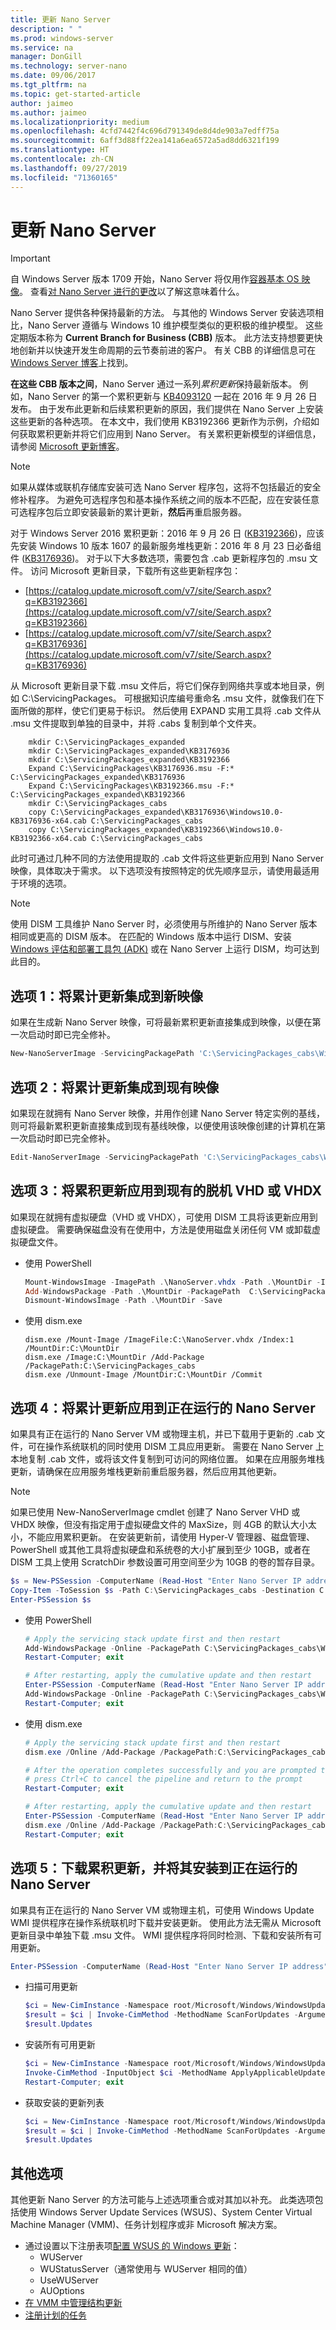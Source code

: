 ```yaml
---
title: 更新 Nano Server
description: " "
ms.prod: windows-server
ms.service: na
manager: DonGill
ms.technology: server-nano
ms.date: 09/06/2017
ms.tgt_pltfrm: na
ms.topic: get-started-article
author: jaimeo
ms.author: jaimeo
ms.localizationpriority: medium
ms.openlocfilehash: 4cfd7442f4c696d791349de8d4de903a7edff75a
ms.sourcegitcommit: 6aff3d88ff22ea141a6ea6572a5ad8dd6321f199
ms.translationtype: HT
ms.contentlocale: zh-CN
ms.lasthandoff: 09/27/2019
ms.locfileid: "71360165"
---
```

# <a name="updating-nano-server"></a>更新 Nano Server

> [!IMPORTANT]
> 自 Windows Server 版本 1709 开始，Nano Server 将仅用作[容器基本 OS 映像](/virtualization/windowscontainers/quick-start/using-insider-container-images#install-base-container-image)。 查看[对 Nano Server 进行的更改](nano-in-semi-annual-channel.md)以了解这意味着什么。 

Nano Server 提供各种保持最新的方法。 与其他的 Windows Server 安装选项相比，Nano Server 遵循与 Windows 10 维护模型类似的更积极的维护模型。 这些定期版本称为 **Current Branch for Business (CBB)** 版本。 此方法支持想要更快地创新并以快速开发生命周期的云节奏前进的客户。 有关 CBB 的详细信息可在 [Windows Server 博客](https://blogs.technet.microsoft.com/windowsserver/2016/07/12/windows-server-2016-new-current-branch-for-business-servicing-option/)上找到。

**在这些 CBB 版本之间**，Nano Server 通过一系列*累积更新*保持最新版本。 例如，Nano Server 的第一个累积更新与 [KB4093120](https://support.microsoft.com/help/4093120/windows-10-update-kb4093120) 一起在 2016 年 9 月 26 日发布。 由于发布此更新和后续累积更新的原因，我们提供在 Nano Server 上安装这些更新的各种选项。 在本文中，我们使用 KB3192366 更新作为示例，介绍如何获取累积更新并将它们应用到 Nano Server。 有关累积更新模型的详细信息，请参阅 [Microsoft 更新博客](https://blogs.technet.microsoft.com/mu/2016/10/25/patching-with-windows-server-2016/)。

> [!NOTE]
> 如果从媒体或联机存储库安装可选 Nano Server 程序包，这将不包括最近的安全修补程序。 为避免可选程序包和基本操作系统之间的版本不匹配，应在安装任意可选程序包后立即安装最新的累计更新，**然后**再重启服务器。

对于 Windows Server 2016 累积更新：2016 年 9 月 26 日 ([KB3192366](https://support.microsoft.com/en-us/kb/3192366))，应该先安装 Windows 10 版本 1607 的最新服务堆栈更新：2016 年 8 月 23 日必备组件 ([KB3176936](https://support.microsoft.com/en-us/kb/3176936))。 对于以下大多数选项，需要包含 .cab 更新程序包的 .msu 文件。 访问 Microsoft 更新目录，下载所有这些更新程序包：
- [https://catalog.update.microsoft.com/v7/site/Search.aspx?q=KB3192366](https://catalog.update.microsoft.com/v7/site/Search.aspx?q=KB3192366)
- [https://catalog.update.microsoft.com/v7/site/Search.aspx?q=KB3176936](https://catalog.update.microsoft.com/v7/site/Search.aspx?q=KB3176936)

从 Microsoft 更新目录下载 .msu 文件后，将它们保存到网络共享或本地目录，例如 C:\ServicingPackages。 可根据知识库编号重命名 .msu 文件，就像我们在下面所做的那样，使它们更易于标识。 然后使用 EXPAND 实用工具将 .cab 文件从 .msu 文件提取到单独的目录中，并将 .cabs 复制到单个文件夹。

```code
    mkdir C:\ServicingPackages_expanded
    mkdir C:\ServicingPackages_expanded\KB3176936
    mkdir C:\ServicingPackages_expanded\KB3192366
    Expand C:\ServicingPackages\KB3176936.msu -F:* C:\ServicingPackages_expanded\KB3176936
    Expand C:\ServicingPackages\KB3192366.msu -F:* C:\ServicingPackages_expanded\KB3192366
    mkdir C:\ServicingPackages_cabs
    copy C:\ServicingPackages_expanded\KB3176936\Windows10.0-KB3176936-x64.cab C:\ServicingPackages_cabs
    copy C:\ServicingPackages_expanded\KB3192366\Windows10.0-KB3192366-x64.cab C:\ServicingPackages_cabs
```

此时可通过几种不同的方法使用提取的 .cab 文件将这些更新应用到 Nano Server 映像，具体取决于需求。 以下选项没有按照特定的优先顺序显示，请使用最适用于环境的选项。

> [!NOTE]
> 使用 DISM 工具维护 Nano Server 时，必须使用与所维护的 Nano Server 版本相同或更高的 DISM 版本。 在匹配的 Windows 版本中运行 DISM、安装 [Windows 评估和部署工具包 (ADK)](https://developer.microsoft.com/en-us/windows/hardware/windows-assessment-deployment-kit) 或在 Nano Server 上运行 DISM，均可达到此目的。

## <a name="option-1-integrate-a-cumulative-update-into-a-new-image"></a>选项 1：将累计更新集成到新映像
如果在生成新 Nano Server 映像，可将最新累积更新直接集成到映像，以便在第一次启动时即已完全修补。

```powershell
New-NanoServerImage -ServicingPackagePath 'C:\ServicingPackages_cabs\Windows10.0-KB3176936-x64.cab', 'C:\ServicingPackages_cabs\Windows10.0-KB3192366-x64.cab' -<other parameters>
```

## <a name="option-2-integrate-a-cumulative-update-into-an-existing-image"></a>选项 2：将累计更新集成到现有映像
如果现在就拥有 Nano Server 映像，并用作创建 Nano Server 特定实例的基线，则可将最新累积更新直接集成到现有基线映像，以便使用该映像创建的计算机在第一次启动时即已完全修补。

```powershell
Edit-NanoServerImage -ServicingPackagePath 'C:\ServicingPackages_cabs\Windows10.0-KB3176936-x64.cab', 'C:\ServicingPackages_cabs\Windows10.0-KB3192366-x64.cab' -TargetPath .\NanoServer.wim
```

## <a name="option-3-apply-the-cumulative-update-to-an-existing-offline-vhd-or-vhdx"></a>选项 3：将累积更新应用到现有的脱机 VHD 或 VHDX
如果现在就拥有虚拟硬盘（VHD 或 VHDX），可使用 DISM 工具将该更新应用到虚拟硬盘。 需要确保磁盘没有在使用中，方法是使用磁盘关闭任何 VM 或卸载虚拟硬盘文件。

- 使用 PowerShell

   ```powershell
   Mount-WindowsImage -ImagePath .\NanoServer.vhdx -Path .\MountDir -Index 1
   Add-WindowsPackage -Path .\MountDir -PackagePath  C:\ServicingPackages_cabs
   Dismount-WindowsImage -Path .\MountDir -Save
   ```

- 使用 dism.exe

   ```code
   dism.exe /Mount-Image /ImageFile:C:\NanoServer.vhdx /Index:1 /MountDir:C:\MountDir
   dism.exe /Image:C:\MountDir /Add-Package /PackagePath:C:\ServicingPackages_cabs
   dism.exe /Unmount-Image /MountDir:C:\MountDir /Commit
   ```

## <a name="option-4-apply-the-cumulative-update-to-a-running-nano-server"></a>选项 4：将累计更新应用到正在运行的 Nano Server
如果具有正在运行的 Nano Server VM 或物理主机，并已下载用于更新的 .cab 文件，可在操作系统联机的同时使用 DISM 工具应用更新。 需要在 Nano Server 上本地复制 .cab 文件，或将该文件复制到可访问的网络位置。 如果在应用服务堆栈更新，请确保在应用服务堆栈更新前重启服务器，然后应用其他更新。

> [!NOTE]
> 如果已使用 New-NanoServerImage cmdlet 创建了 Nano Server VHD 或 VHDX 映像，但没有指定用于虚拟硬盘文件的 MaxSize，则 4GB 的默认大小太小，不能应用累积更新。 在安装更新前，请使用 Hyper-V 管理器、磁盘管理、PowerShell 或其他工具将虚拟硬盘和系统卷的大小扩展到至少 10GB，或者在 DISM 工具上使用 ScratchDir 参数设置可用空间至少为 10GB 的卷的暂存目录。

```powershell
$s = New-PSSession -ComputerName (Read-Host "Enter Nano Server IP address") -Credential (Get-Credential)
Copy-Item -ToSession $s -Path C:\ServicingPackages_cabs -Destination C:\ServicingPackages_cabs -Recurse
Enter-PSSession $s
```

- 使用 PowerShell

   ```powershell
   # Apply the servicing stack update first and then restart
   Add-WindowsPackage -Online -PackagePath C:\ServicingPackages_cabs\Windows10.0-KB3176936-x64.cab
   Restart-Computer; exit

   # After restarting, apply the cumulative update and then restart
   Enter-PSSession -ComputerName (Read-Host "Enter Nano Server IP address") -Credential (Get-Credential)
   Add-WindowsPackage -Online -PackagePath C:\ServicingPackages_cabs\Windows10.0-KB3192366-x64.cab
   Restart-Computer; exit
   ```

- 使用 dism.exe
   ```powershell
   # Apply the servicing stack update first and then restart
   dism.exe /Online /Add-Package /PackagePath:C:\ServicingPackages_cabs\Windows10.0-KB3176936-x64.cab
   
   # After the operation completes successfully and you are prompted to restart, it's safe to
   # press Ctrl+C to cancel the pipeline and return to the prompt
   Restart-Computer; exit

   # After restarting, apply the cumulative update and then restart
   Enter-PSSession -ComputerName (Read-Host "Enter Nano Server IP address") -Credential (Get-Credential)
   dism.exe /Online /Add-Package /PackagePath:C:\ServicingPackages_cabs\Windows10.0-KB3192366-x64.cab
   Restart-Computer; exit
   ```

## <a name="option-5-download-and-install-the-cumulative-update-to-a-running-nano-server"></a>选项 5：下载累积更新，并将其安装到正在运行的 Nano Server

如果具有正在运行的 Nano Server VM 或物理主机，可使用 Windows Update WMI 提供程序在操作系统联机时下载并安装更新。 使用此方法无需从 Microsoft 更新目录中单独下载 .msu 文件。 WMI 提供程序将同时检测、下载和安装所有可用更新。

```powershell
Enter-PSSession -ComputerName (Read-Host "Enter Nano Server IP address") -Credential (Get-Credential)
```

- 扫描可用更新
   ```powershell
   $ci = New-CimInstance -Namespace root/Microsoft/Windows/WindowsUpdate -ClassName MSFT_WUOperationsSession  
   $result = $ci | Invoke-CimMethod -MethodName ScanForUpdates -Arguments @{SearchCriteria="IsInstalled=0";OnlineScan=$true}
   $result.Updates
   ```

- 安装所有可用更新
   ```powershell
   $ci = New-CimInstance -Namespace root/Microsoft/Windows/WindowsUpdate -ClassName MSFT_WUOperationsSession
   Invoke-CimMethod -InputObject $ci -MethodName ApplyApplicableUpdates
   Restart-Computer; exit
   ```

- 获取安装的更新列表
   ```powershell
   $ci = New-CimInstance -Namespace root/Microsoft/Windows/WindowsUpdate -ClassName MSFT_WUOperationsSession
   $result = $ci | Invoke-CimMethod -MethodName ScanForUpdates -Arguments @{SearchCriteria="IsInstalled=1";OnlineScan=$true}
   $result.Updates
   ```
   
## <a name="additional-options"></a>其他选项
其他更新 Nano Server 的方法可能与上述选项重合或对其加以补充。 此类选项包括使用 Windows Server Update Services (WSUS)、System Center Virtual Machine Manager (VMM)、任务计划程序或非 Microsoft 解决方案。
- 通过设置以下注册表项[配置 WSUS 的 Windows 更新](https://msdn.microsoft.com/library/dd939844(v=ws.10).aspx)：
  - WUServer
  - WUStatusServer（通常使用与 WUServer 相同的值）
  - UseWUServer
  - AUOptions
- [在 VMM 中管理结构更新](https://technet.microsoft.com/library/gg675084(v=sc.12).aspx)
- [注册计划的任务](https://technet.microsoft.com/library/jj649811.aspx)